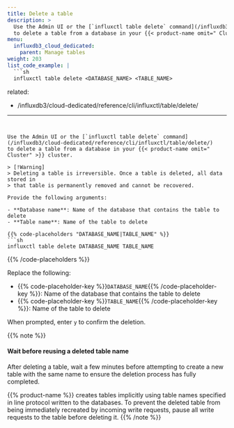 ```yaml
---
title: Delete a table
description: >
  Use the Admin UI or the [`influxctl table delete` command](/influxdb3/cloud-dedicated/reference/cli/influxctl/table/delete/)
  to delete a table from a database in your {{< product-name omit=" Cluster" >}} cluster.
menu:
  influxdb3_cloud_dedicated:
    parent: Manage tables
weight: 203
list_code_example: |
  ```sh
  influxctl table delete <DATABASE_NAME> <TABLE_NAME>
  ```
related:
  - /influxdb3/cloud-dedicated/reference/cli/influxctl/table/delete/
---
```


Use the Admin UI or the [`influxctl table delete` command](/influxdb3/cloud-dedicated/reference/cli/influxctl/table/delete/)
to delete a table from a database in your {{< product-name omit=" Cluster" >}} cluster.

> [!Warning]
> Deleting a table is irreversible. Once a table is deleted, all data stored in
> that table is permanently removed and cannot be recovered.

Provide the following arguments:

- **Database name**: Name of the database that contains the table to delete
- **Table name**: Name of the table to delete

{{% code-placeholders "DATABASE_NAME|TABLE_NAME" %}}
```sh
influxctl table delete DATABASE_NAME TABLE_NAME
```
{{% /code-placeholders %}}

Replace the following:

- {{% code-placeholder-key %}}`DATABASE_NAME`{{% /code-placeholder-key %}}: Name of the database that contains the table to delete
- {{% code-placeholder-key %}}`TABLE_NAME`{{% /code-placeholder-key %}}: Name of the table to delete

When prompted, enter `y` to confirm the deletion.

{{% note %}}
#### Wait before reusing a deleted table name

After deleting a table, wait a few minutes before attempting to create a new
table with the same name to ensure the deletion process has fully completed.

{{% product-name %}} creates tables implicitly using table names specified in
line protocol written to the databases. To prevent the deleted table from being
immediately recreated by incoming write requests, pause all write requests to
the table before deleting it.
{{% /note %}}
